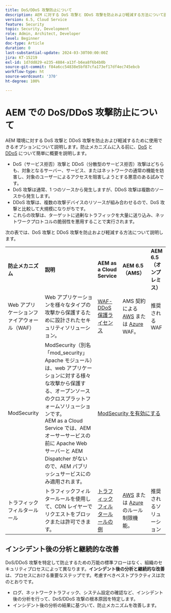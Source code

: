 ```yaml
---
title: DoS/DDoS 攻撃防止について
description: AEM に対する DoS 攻撃と DDoS 攻撃を防止および軽減する方法について説明します。
version: 6.5, Cloud Service
feature: Security
topic: Security, Development
role: Admin, Architect, Developer
level: Beginner
doc-type: Article
duration: 0
last-substantial-update: 2024-03-30T00:00:00Z
jira: KT-15219
exl-id: 1d7dd829-e235-4884-a13f-b6ea8f6b4b0b
source-git-commit: f84a6cc54838e5bf87cfa173ef17df4ec745ebcb
workflow-type: ht
source-wordcount: '370'
ht-degree: 100%

---
```


# AEM での DoS/DDoS 攻撃防止について

AEM 環境に対する DoS 攻撃と DDoS 攻撃を防止および軽減するために使用できるオプションについて説明します。防止メカニズムに入る前に、[DoS](https://developer.mozilla.org/ja-JP/docs/Glossary/DOS_attack) と [DDoS](https://developer.mozilla.org/ja-JP/docs/Glossary/Distributed_Denial_of_Service) について簡単に概要を説明します。

- DoS（サービス拒否）攻撃と DDoS（分散型のサービス拒否）攻撃はどちらも、対象となるサーバー、サービス、またはネットワークの通常の機能を妨害し、対象のユーザーによるアクセスを阻害しようとする悪意のある試みです。
- DoS 攻撃は通常、1 つのソースから発生しますが、DDoS 攻撃は複数のソースから発生します。
- DDoS 攻撃は、複数の攻撃デバイスのリソースが組み合わせるので、DoS 攻撃と比較して大規模になりがちです。
- これらの攻撃は、ターゲットに過剰なトラフィックを大量に送り込み、ネットワークプロトコルの脆弱性を悪用することで実行されます。

次の表では、DoS 攻撃と DDoS 攻撃を防止および軽減する方法について説明します。

<table>
    <tbody>
        <tr>
            <td><strong>防止メカニズム</strong></td>
            <td><strong>説明</strong></td>
            <td><strong>AEM as a Cloud Service</strong></td>
            <td><strong>AEM 6.5（AMS）</strong></td>
            <td><strong>AEM 6.5（オンプレミス）</strong></td>
        </tr>
        <tr>
            <td>Web アプリケーションファイアウォール（WAF）</td>
            <td>Web アプリケーションを様々なタイプの攻撃から保護するために設計されたセキュリティソリューション。</td>
            <td>
            <a href="https://experienceleague.adobe.com/ja/docs/experience-manager-learn/cloud-service/security/traffic-filter-and-waf-rules/examples-and-analysis#waf-rules" target="_blank">WAF-DDoS 保護ライセンス</a></td>
            <td>AMS 契約による <a href="ttps://docs.aws.amazon.com/waf/" target="_blank">AWS</a> または <a href="https://azure.microsoft.com/ja-jp/products/web-application-firewall" target="_blank">Azure</a> WAF。</td>
            <td>推奨される WAF</td>
        </tr>
        <tr>
            <td>ModSecurity</td>
            <td>ModSecurity（別名「mod_security」Apache モジュール）は、web アプリケーションに対する様々な攻撃から保護する、オープンソースのクロスプラットフォームソリューションです。<br/> AEM as a Cloud Service では、AEM オーサーサービスの前に Apache Web サーバーと AEM Dispatcher がないので、AEM パブリッシュサービスにのみ適用されます。</td>
            <td colspan="3"><a href="https://experienceleague.adobe.com/ja/docs/experience-manager-learn/foundation/security/modsecurity-crs-dos-attack-protection" target="_blank">ModSecurity を有効にする </a></td>
        </tr>
        <tr>
            <td>トラフィックフィルタールール</td>
            <td>トラフィックフィルタールールを使用して、CDN レイヤーでリクエストをブロックまたは許可できます。</td>
            <td><a href="https://experienceleague.adobe.com/ja/docs/experience-manager-learn/cloud-service/security/traffic-filter-and-waf-rules/examples-and-analysis" target="_blank">トラフィックフィルタールールの例</a></td>
            <td><a href="https://docs.aws.amazon.com/waf/latest/developerguide/waf-rule-statement-type-rate-based.html" target="_blank">AWS</a> または <a href="https://learn.microsoft.com/ja-jp/azure/web-application-firewall/ag/rate-limiting-overview" target="_blank">Azure</a> のルール制限機能。</td>
            <td>推奨されるソリューション</td>
        </tr>
    </tbody>
</table>

## インシデント後の分析と継続的な改善

DoS/DDoS 攻撃を特定して防止するための万能の標準フローはなく、組織のセキュリティプロセスによって異なります。**インシデント後の分析と継続的な改善**&#x200B;は、プロセスにおける重要なステップです。考慮すべきベストプラクティスは次のとおりです。

- ログ、ネットワークトラフィック、システム設定の確認など、インシデント後の分析を行って、DoS/DDoS 攻撃の根本原因を特定します。
- インシデント後の分析の結果に基づいて、防止メカニズムを改善します。

